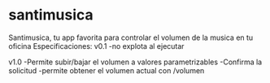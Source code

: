 # santimusica
 Santimusica, tu app favorita para controlar el volumen de la musica en tu oficina
 Especificaciones:
 v0.1
 -no explota al ejecutar
 
 v1.0
 -Permite subir/bajar el volumen a valores parametrizables
 -Confirma la solicitud
 -permite obtener el volumen actual con /volumen
